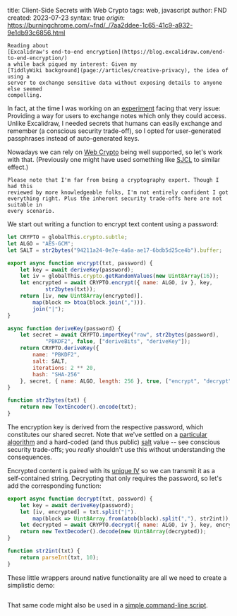 title: Client-Side Secrets with Web Crypto
tags: web, javascript
author: FND
created: 2023-07-23
syntax: true
_origin_: https://burningchrome.com/~fnd/_/7aa2ddee-1c65-41c9-a932-9e1db93c6856.html

```intro
Reading about
[Excalidraw's end-to-end encryption](https://blog.excalidraw.com/end-to-end-encryption/)
a while back piqued my interest: Given my
[TiddlyWiki background](page://articles/creative-privacy), the idea of using a
server to exchange sensitive data without exposing details to anyone else seemed
compelling.
```

In fact, at the time I was working on an
[experiment](https://github.com/Jermolene/TiddlyWiki5/discussions/5568#discussioncomment-568504)
facing that very issue: Providing a way for users to exchange notes which only
they could access. Unlike Excalidraw, I needed secrets that humans can easily
exchange and remember (a conscious security trade-off), so I opted for
user-generated passphrases instead of auto-generated keys.

Nowadays we can rely on
[Web Crypto](https://developer.mozilla.org/en-US/docs/Web/API/Web_Crypto_API)
being well supported, so let's work with that. (Previously one might have used
something like [SJCL](https://bitwiseshiftleft.github.io) to similar effect.)

```infobox
Please note that I'm far from being a cryptography expert. Though I had this
reviewed by more knowledgeable folks, I'm not entirely confident I got
everything right. Plus the inherent security trade-offs here are not suitable in
every scenario.
```

We start out writing a function to encrypt text content using a password:

```javascript
let CRYPTO = globalThis.crypto.subtle;
let ALGO = "AES-GCM";
let SALT = str2bytes("94211a24-0e7e-4a6a-ae17-6bdb5d25ce4b").buffer;

export async function encrypt(txt, password) {
    let key = await deriveKey(password);
    let iv = globalThis.crypto.getRandomValues(new Uint8Array(16));
    let encrypted = await CRYPTO.encrypt({ name: ALGO, iv }, key,
            str2bytes(txt));
    return [iv, new Uint8Array(encrypted)].
        map(block => btoa(block.join(","))).
        join("|");
}

async function deriveKey(password) {
    let secret = await CRYPTO.importKey("raw", str2bytes(password),
            "PBKDF2", false, ["deriveBits", "deriveKey"]);
    return CRYPTO.deriveKey({
        name: "PBKDF2",
        salt: SALT,
        iterations: 2 ** 20,
        hash: "SHA-256"
    }, secret, { name: ALGO, length: 256 }, true, ["encrypt", "decrypt"]);
}

function str2bytes(txt) {
    return new TextEncoder().encode(txt);
}
```

The encryption key is derived from the respective password, which constitutes
our shared secret. Note that we've settled on a
[particular algorithm](https://en.wikipedia.org/wiki/AES-GCM) and a hard-coded
(and thus public) [salt](https://en.wikipedia.org/wiki/Salt_%28cryptography%29)
value -- see conscious security trade-offs; you _really_ shouldn't use this
without understanding the consequences.

Encrypted content is paired with its
[unique IV](https://crypto.stackexchange.com/questions/26790/how-bad-it-is-using-the-same-iv-twice-with-aes-gcm)
so we can transmit it as a self-contained string. Decrypting that only requires
the password, so let's add the corresponding function:

```javascript
export async function decrypt(txt, password) {
    let key = await deriveKey(password);
    let [iv, encrypted] = txt.split("|").
        map(block => Uint8Array.from(atob(block).split(","), str2int));
    let decrypted = await CRYPTO.decrypt({ name: ALGO, iv }, key, encrypted);
    return new TextDecoder().decode(new Uint8Array(decrypted));
}

function str2int(txt) {
    return parseInt(txt, 10);
}
```

These little wrappers around native functionality are all we need to create a
simplistic demo:

```embed uri=./demo.html resize
```

That same code might also be used in a [simple command-line script](./cli.js).
